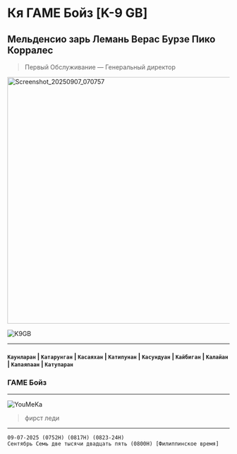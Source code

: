 # Кя ГАМЕ Бойз [K-9 GB]
## Мельденсио зарь Лемань Верас Бурзе Пико Корралес
> Первый Обслуживание — Генеральный директор
<a href="https://mczvc-biomew.github.io/mczvc">
<img width="890" height="558" alt="Screenshot_20250907_070757" src="https://github.com/user-attachments/assets/afe6f4bb-ee94-47f3-a8d7-46d09b6cf9fa" /></a>

![K9GB](k9gb-banner.png)

---
#### `Каунларан` | `Катарунган` | `Касаяхан` | `Катипунан` | `Касундуан` | `Кайбиган` | `Калайан` | `Капаяпаан` | `Катупаран`
### ГАМЕ Бойз

---
![YouMeKa](https://github.com/user-attachments/assets/f765c562-3443-4ee5-8142-d6e6bd38ede4)
> фирст леди


---
```
09-07-2025 (0752H) (0817H) (0823-24H)
Сентябрь Семь две тысячи двадцать пять (0800H) [Филиппинское время]
```

